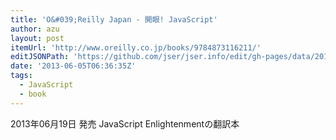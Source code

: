 ```yaml
---
title: 'O&#039;Reilly Japan - 開眼! JavaScript'
author: azu
layout: post
itemUrl: 'http://www.oreilly.co.jp/books/9784873116211/'
editJSONPath: 'https://github.com/jser/jser.info/edit/gh-pages/data/2013/06/index.json'
date: '2013-06-05T06:36:35Z'
tags:
  - JavaScript
  - book
---
```

2013年06月19日 発売
JavaScript Enlightenmentの翻訳本
